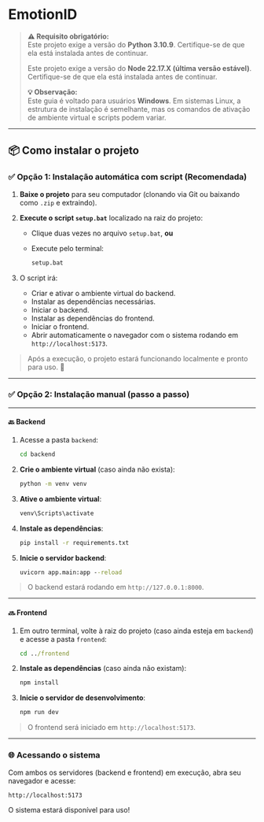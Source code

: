# EmotionID


> **⚠️ Requisito obrigatório:**  
> Este projeto exige a versão do **Python 3.10.9**. Certifique-se de que ela está instalada antes de continuar.
> 
> Este projeto exige a versão do **Node 22.17.X (última versão estável)**. Certifique-se de que ela está instalada antes de continuar.
> 
> **💡 Observação:**  
> Este guia é voltado para usuários **Windows**. Em sistemas Linux, a estrutura de instalação é semelhante, mas os comandos de ativação de ambiente virtual e scripts podem variar.

---

## 📦 Como instalar o projeto


### ✅ Opção 1: Instalação automática com script (Recomendada)

1. **Baixe o projeto** para seu computador (clonando via Git ou baixando como `.zip` e extraindo).
2. **Execute o script `setup.bat`** localizado na raiz do projeto:
   - Clique duas vezes no arquivo `setup.bat`, **ou**
   - Execute pelo terminal:
     
     ```cmd
     setup.bat
     ```

3. O script irá:
   - Criar e ativar o ambiente virtual do backend.
   - Instalar as dependências necessárias.
   - Iniciar o backend.
   - Instalar as dependências do frontend.
   - Iniciar o frontend.
   - Abrir automaticamente o navegador com o sistema rodando em `http://localhost:5173`.

> Após a execução, o projeto estará funcionando localmente e pronto para uso. 🎉

---

### ✅ Opção 2: Instalação manual (passo a passo)

---

#### 🔙 Backend

1. Acesse a pasta `backend`:
   ```cmd
   cd backend
   ```

2. **Crie o ambiente virtual** (caso ainda não exista):
   ```cmd
   python -m venv venv
   ```

3. **Ative o ambiente virtual**:
   ```cmd
   venv\Scripts\activate
   ```

4. **Instale as dependências**:
   ```cmd
   pip install -r requirements.txt
   ```

5. **Inicie o servidor backend**:
   ```cmd
   uvicorn app.main:app --reload
   ```

> O backend estará rodando em `http://127.0.0.1:8000`.

---

#### 🔜 Frontend

1. Em outro terminal, volte à raiz do projeto (caso ainda esteja em `backend`) e acesse a pasta `frontend`:
   ```cmd
   cd ../frontend
   ```

2. **Instale as dependências** (caso ainda não existam):
   ```cmd
   npm install
   ```

3. **Inicie o servidor de desenvolvimento**:
   ```cmd
   npm run dev
   ```

> O frontend será iniciado em `http://localhost:5173`.

---

### 🌐 Acessando o sistema

Com ambos os servidores (backend e frontend) em execução, abra seu navegador e acesse:

```
http://localhost:5173
```

O sistema estará disponível para uso!

